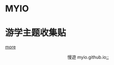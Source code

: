 # MYIO
# 游学主题收集贴
[more](https://myngy.github.io/)  <br />


                                                      慢遊 myio.github.io[::](https://github.com/myio/myio.github.io/edit/master/README.md)

